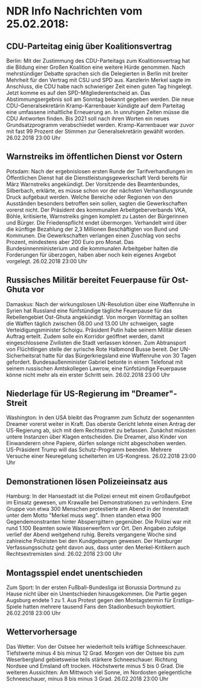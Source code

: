 # NDR Info Nachrichten vom 25.02.2018:


## CDU-Parteitag einig über Koalitionsvertrag
Berlin: Mit der Zustimmung des CDU-Parteitags zum Koalitionsvertrag hat die Bildung einer Großen Koalition eine weitere Hürde genommen. Nach mehrstündiger Debatte sprachen sich die Delegierten in Berlin mit breiter Mehrheit für den Vertrag mit CSU und SPD aus. Kanzlerin Merkel sagte im Anschluss, die CDU habe nach schwieriger Zeit einen guten Tag hingelegt. Jetzt komme es auf den SPD-Mitgliederentscheid an. Das Abstimmungsergebnis soll am Sonntag bekannt gegeben werden. Die neue CDU-Generalsekretärin Kramp-Karrenbauer kündigte auf dem Parteitag eine umfassene inhaltliche Erneuerung an. In unruhigen Zeiten müsse die CDU Antworten finden. Bis 2021 soll nach ihren Worten ein neues Grundsatzprogramm verabschiedet werden. Kramp-Karrenbauer war zuvor mit fast 99 Prozent der Stimmen zur Generalsekretärin gewählt worden. 26.02.2018 23:00 Uhr 

## Warnstreiks im öffentlichen Dienst vor Ostern
Potsdam: Nach der ergebnislosen ersten Runde der Tarifverhandlungen im Öffentlichen Dienst hat die Dienstleistungsgewerkschaft Verdi bereits für März Warnstreiks angekündigt. Der Vorsitzende des Beamtenbundes, Silberbach, erklärte, es müsse schon vor der nächsten Verhandlungsrunde Druck aufgebaut werden. Welche Bereiche oder Regionen von den Ausständen besonders betroffen sein sollen, sagten die Gewerkschaften vorerst nicht. Der Präsident des kommunalen Arbeitgeberverbands VKA, Böhle, kritisierte, Warnstreiks gingen komplett zu Lasten der Bürgerinnen und Bürger. Die Friedenspflicht endet übermorgen. Verhandelt wird über die künftige Bezahlung der 2,3 Millionen Beschäftigten von Bund und Kommunen. Die Gewerkschaften verlangen einen Zuschlag von sechs Prozent, mindestens aber 200 Euro pro Monat. Das Bundesinnenministerium und die kommunalen Arbeitgeber halten die Forderungen für überzogen, haben aber noch kein eigenes Angebot vorgelegt. 26.02.2018 23:00 Uhr 

## Russisches Militär bereitet Feuerpause für Ost-Ghuta vor
Damaskus: Nach der wirkungslosen UN-Resolution über eine Waffenruhe in Syrien hat Russland eine fünfstündige tägliche Feuerpause für das Rebellengebiet Ost-Ghuta angekündigt. Von morgen Vormittag an sollten die Waffen täglich zwischen 08.00 und 13.00 Uhr schweigen, sagte Verteidigungsminister Schoigu. Präsident Putin habe seinem Militär diesen Auftrag erteilt. Zudem solle ein Korridor geöffnet werden, damit eingeschlossene Zivilisten die Stadt verlassen können. Zum Abtransport von Flüchtlingen stelle der syrische Rote Halbmond Busse bereit. Der UN-Sicherheitsrat hatte für das Bürgerkriegsland eine Waffenruhe von 30 Tagen gefordert. Bundesaußenminister Gabriel betonte in einem Telefonat mit seinem russischen Amtskollegen Lawrow, eine fünfstündige Feuerpause könne nicht mehr als ein erster Schritt sein. 26.02.2018 23:00 Uhr 

## Niederlage für US-Regierung im "Dreamer"-Streit
Washington: In den USA bleibt das Programm zum Schutz der sogenannten Dreamer vorerst weiter in Kraft. Das oberste Gericht lehnte einen Antrag der US-Regierung ab, sich mit dem Rechtsstreit zu befassen. Zunächst müssten untere Instanzen über Klagen entscheiden. Die Dreamer, also Kinder von Einwanderern ohne Papiere, dürfen solange nicht abgeschoben werden. US-Präsident Trump will das Schutz-Programm beenden. Mehrere Versuche einer Neuregelung scheiterten im US-Kongress. 26.02.2018 23:00 Uhr 

## Demonstrationen lösen Polizeieinsatz aus
Hamburg: In der Hansestadt ist die Polizei erneut mit einem Großaufgebot im Einsatz gewesen, um Krawalle bei Demonstrationen zu verhindern. Eine Gruppe von etwa 300 Menschen protestierte am Abend in der Innenstadt unter dem Motto "Merkel muss weg". Ihnen standen etwa 900 Gegendemonstranten hinter Absperrgittern gegenüber. Die Polizei war mit rund 1.100 Beamten sowie Wasserwerfern vor Ort. Den Angaben zufolge verlief der Abend weitgehend ruhig. Bereits vergangene Woche sind zahlreiche Polizisten bei den Kundgebungen gewesen. Der Hamburger Verfassungsschutz geht davon aus, dass unter den Merkel-Kritikern auch Rechtsextremisten sind. 26.02.2018 23:00 Uhr 

## Montagsspiel endet unentschieden
Zum Sport: In der ersten Fußball-Bundesliga ist Borussia Dortmund zu Hause nicht über ein Unentschieden hinausgekommen. Die Partie gegen Augsburg endete 1 zu 1. Aus Protest gegen den Montagstermin für Erstliga-Spiele hatten mehrere tausend Fans den Stadionbesuch boykottiert. 26.02.2018 23:00 Uhr 

## Wettervorhersage
Das Wetter: Von der Ostsee her wiederholt teils kräftige Schneeschauer. Tiefstwerte minus 4 bis minus 12 Grad. Morgen von der Ostsee bis zum Weserbergland gebietsweise teils stärkere Schneeschauer. Richtung Nordsee und Emsland oft trocken. Höchstwerte minus 5 bis 0 Grad. Die weiteren Aussichten: Am Mittwoch viel Sonne, im Nordosten gelegentliche Schneeschauer, minus 8 bis minus 3 Grad. 26.02.2018 23:00 Uhr 
